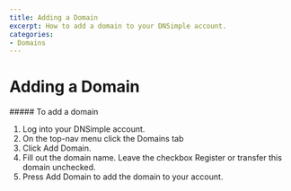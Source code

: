 ```yaml
---
title: Adding a Domain
excerpt: How to add a domain to your DNSimple account.
categories:
- Domains
---
```


# Adding a Domain

<div class="steps" markdown="1">
##### To add a domain

1.  Log into your DNSimple account.
1.  On the top-nav menu click the <label>Domains</label> tab
1.  Click <label>Add Domain</label>.
1.  Fill out the domain name. Leave the checkbox <label>Register or transfer this domain</label> unchecked.
1.  Press <label>Add Domain</label> to add the domain to your account.
</div>
